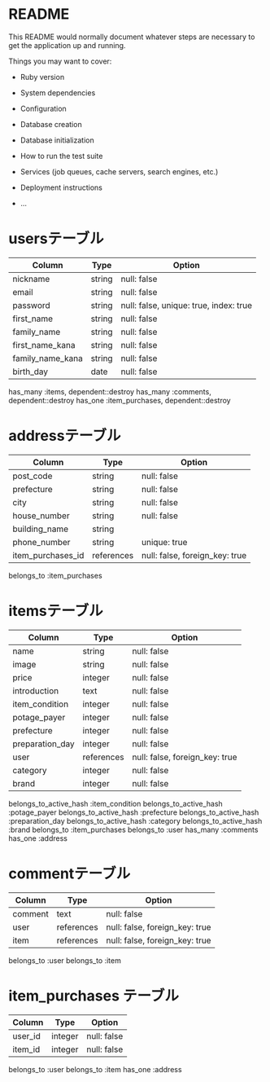 # README

This README would normally document whatever steps are necessary to get the
application up and running.

Things you may want to cover:

* Ruby version

* System dependencies

* Configuration

* Database creation

* Database initialization

* How to run the test suite

* Services (job queues, cache servers, search engines, etc.)

* Deployment instructions

* ...

# usersテーブル

| Column           | Type       | Option                                  |
| ---------------- | ---------- | --------------------------------------- |
| nickname         | string     | null: false                             |
| email            | string     | null: false                             |
| password         | string     | null: false,  unique: true, index: true |
| first_name       | string     | null: false                             |
| family_name      | string     | null: false                             |
| first_name_kana  | string     | null: false                             |
| family_name_kana | string     | null: false                             |
| birth_day        | date       | null: false                             |

has_many :items, dependent::destroy
has_many :comments, dependent::destroy
has_one  :item_purchases, dependent::destroy

# addressテーブル
| Column            | Type       | Option                         |
| ----------------- | ---------- | ------------------------------ |
| post_code         | string     | null: false                    |
| prefecture        | string     | null: false                    |
| city              | string     | null: false                    |
| house_number      | string     | null: false                    |
| building_name     | string     |                                |
| phone_number      | string     | unique: true                   |
| item_purchases_id | references | null: false, foreign_key: true |

belongs_to :item_purchases 


# itemsテーブル

| Column          | Type       | Option                         |
| --------------- | ---------- | ------------------------------ |
| name            | string     | null: false                    |
| image           | string     | null: false                    |
| price           | integer    | null: false                    |
| introduction    | text       | null: false                    |
| item_condition  | integer    | null: false                    |
| potage_payer    | integer    | null: false                    |
| prefecture      | integer    | null: false                    |
| preparation_day | integer    | null: false                    |
| user            | references | null: false, foreign_key: true |
| category        | integer    | null: false                    |
| brand           | integer    | null: false                    |

belongs_to_active_hash :item_condition
belongs_to_active_hash :potage_payer
belongs_to_active_hash :prefecture
belongs_to_active_hash :preparation_day
belongs_to_active_hash :category
belongs_to_active_hash :brand
belongs_to :item_purchases
belongs_to :user
has_many :comments
has_one :address


# commentテーブル
| Column  | Type       | Option                         |
| ------- | ---------- | ------------------------------ |
| comment | text       | null: false                    |
| user    | references | null: false, foreign_key: true |
| item    | references | null: false, foreign_key: true |

belongs_to :user
belongs_to :item

# item_purchases テーブル
| Column  | Type    | Option      |
| ------- | ------- | ----------- |
| user_id | integer | null: false |
| item_id | integer | null: false |
belongs_to :user
belongs_to :item
has_one :address